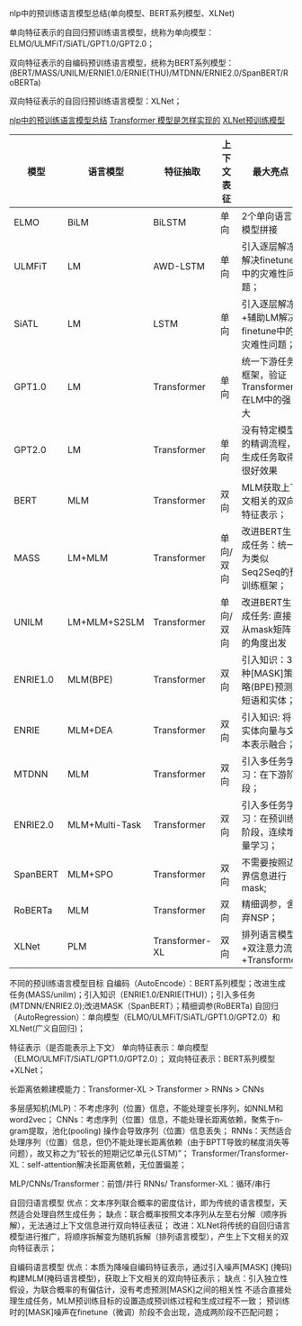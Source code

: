 
nlp中的预训练语言模型总结(单向模型、BERT系列模型、XLNet)

单向特征表示的自回归预训练语言模型，统称为单向模型：
ELMO/ULMFiT/SiATL/GPT1.0/GPT2.0；

双向特征表示的自编码预训练语言模型，统称为BERT系列模型：
(BERT/MASS/UNILM/ERNIE1.0/ERNIE(THU)/MTDNN/ERNIE2.0/SpanBERT/RoBERTa)

双向特征表示的自回归预训练语言模型：XLNet；


[nlp中的预训练语言模型总结](https://mp.weixin.qq.com/s/TLIV0AXgdYupIHpyDlFplw)
[Transformer 模型是怎样实现的](https://mp.weixin.qq.com/s/RwbiEfYUBJKkwwG1YtfvXw)
[XLNet预训练模型](https://mp.weixin.qq.com/s/35JrYKJGtoS1c93rKJGHEA)


模型 | 语言模型 | 特征抽取 | 上下文表征 | 最大亮点
--- | --- | --- | --- | ---
ELMO | BiLM | BiLSTM | 单向 | 2个单向语言模型拼接
ULMFiT | LM | AWD-LSTM | 单向 | 引入逐层解冻解决finetune中的灾难性问题；
SiATL | LM | LSTM | 单向 | 引入逐层解冻+辅助LM解决finetune中的灾难性问题；
GPT1.0 | LM | Transformer | 单向 | 统一下游任务框架，验证Transformer在LM中的强大
GPT2.0 | LM | Transformer | 单向 | 没有特定模型的精调流程，生成任务取得很好效果
BERT | MLM | Transformer | 双向 | MLM获取上下文相关的双向特征表示；
MASS | LM+MLM | Transformer | 单向/双向 | 改进BERT生成任务：统一为类似Seq2Seq的预训练框架；
UNILM | LM+MLM+S2SLM | Transformer | 单向/双向 | 改进BERT生成任务: 直接从mask矩阵的角度出发
ENRIE1.0 | MLM(BPE) | Transformer | 双向 | 引入知识：3种[MASK]策略(BPE)预测短语和实体；
ENRIE | MLM+DEA | Transformer | 双向 | 引入知识: 将实体向量与文本表示融合；
MTDNN | MLM | Transformer | 双向 | 引入多任务学习：在下游阶段；
ENRIE2.0 | MLM+Multi-Task | Transformer | 双向 | 引入多任务学习：在预训练阶段，连续增量学习；
SpanBERT | MLM+SPO | Transformer | 双向 | 不需要按照边界信息进行mask;
RoBERTa | MLM | Transformer | 双向 | 精细调参，舍弃NSP；
XLNet | PLM | Transformer-XL | 双向 | 排列语言模型+双注意力流+Transformer

不同的预训练语言模型目标
自编码（AutoEncode）：BERT系列模型；改进生成任务(MASS/unilm)；引入知识（ENRIE1.0/ENRIE(THU)）；引入多任务(MTDNN/ENRIE2.0);改进MASK（SpanBERT）；精细调参(RoBERTa)
自回归（AutoRegression）：单向模型（ELMO/ULMFiT/SiATL/GPT1.0/GPT2.0）和XLNet(广义自回归)；

特征表示（是否能表示上下文）
单向特征表示：单向模型（ELMO/ULMFiT/SiATL/GPT1.0/GPT2.0）；
双向特征表示：BERT系列模型+XLNet；

长距离依赖建模能力：Transformer-XL > Transformer > RNNs > CNNs

多层感知机(MLP)：不考虑序列（位置）信息，不能处理变长序列，如NNLM和word2vec；
CNNs：考虑序列（位置）信息，不能处理长距离依赖，聚焦于n-gram提取，池化(pooling) 操作会导致序列（位置）信息丢失；
RNNs：天然适合处理序列（位置）信息，但仍不能处理长距离依赖（由于BPTT导致的梯度消失等问题），故又称之为“较长的短期记忆单元(LSTM)”；
Transformer/Transformer-XL：self-attention解决长距离依赖，无位置偏差；

MLP/CNNs/Transformer：前馈/并行
RNNs/ Transformer-XL：循环/串行

自回归语言模型
优点：文本序列联合概率的密度估计，即为传统的语言模型，天然适合处理自然生成任务；
缺点：联合概率按照文本序列从左至右分解（顺序拆解），无法通过上下文信息进行双向特征表征；
改进：XLNet将传统的自回归语言模型进行推广，将顺序拆解变为随机拆解（排列语言模型），产生上下文相关的双向特征表示；

自编码语言模型
优点：本质为降噪自编码特征表示，通过引入噪声[MASK] (掩码)构建MLM(掩码语言模型)，获取上下文相关的双向特征表示；
缺点：引入独立性假设，为联合概率的有偏估计，没有考虑预测[MASK]之间的相关性
    不适合直接处理生成任务，MLM预训练目标的设置造成预训练过程和生成过程不一致；
    预训练时的[MASK]噪声在finetune（微调）阶段不会出现，造成两阶段不匹配问题；



